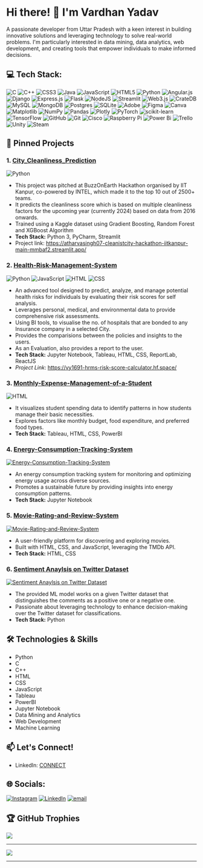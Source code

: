 # Hi there! 👋 I'm Vardhan Yadav

A passionate developer from Uttar Pradesh with a keen interest in building innovative solutions and leveraging technology to solve real-world problems. I'm particularly interested in data mining, data analytics, web development, and creating tools that empower individuals to make informed decisions.

## 💻 Tech Stack:
![C](https://img.shields.io/badge/c-%2300599C.svg?style=flat-square&logo=c&logoColor=white) ![C++](https://img.shields.io/badge/c++-%2300599C.svg?style=flat-square&logo=c%2B%2B&logoColor=white) ![CSS3](https://img.shields.io/badge/css3-%231572B6.svg?style=flat-square&logo=css3&logoColor=white) ![Java](https://img.shields.io/badge/java-%23ED8B00.svg?style=flat-square&logo=openjdk&logoColor=white) ![JavaScript](https://img.shields.io/badge/javascript-%23323330.svg?style=flat-square&logo=javascript&logoColor=%23F7DF1E) ![HTML5](https://img.shields.io/badge/html5-%23E34F26.svg?style=flat-square&logo=html5&logoColor=white) ![Python](https://img.shields.io/badge/python-3670A0?style=flat-square&logo=python&logoColor=ffdd54) ![Angular.js](https://img.shields.io/badge/angular.js-%23E23237.svg?style=flat-square&logo=angularjs&logoColor=white) ![Django](https://img.shields.io/badge/django-%23092E20.svg?style=flat-square&logo=django&logoColor=white) ![Express.js](https://img.shields.io/badge/express.js-%23404d59.svg?style=flat-square&logo=express&logoColor=%2361DAFB) ![Flask](https://img.shields.io/badge/flask-%23000.svg?style=flat-square&logo=flask&logoColor=white) ![NodeJS](https://img.shields.io/badge/node.js-6DA55F?style=flat-square&logo=node.js&logoColor=white) ![Streamlit](https://img.shields.io/badge/Streamlit-%23FE4B4B.svg?style=flat-square&logo=streamlit&logoColor=white) ![Web3.js](https://img.shields.io/badge/web3.js-F16822?style=flat-square&logo=web3.js&logoColor=white) ![CrateDB](https://img.shields.io/badge/CrateDB-009DC7?style=flat-square&logo=CrateDB&logoColor=white) ![MySQL](https://img.shields.io/badge/mysql-4479A1.svg?style=flat-square&logo=mysql&logoColor=white) ![MongoDB](https://img.shields.io/badge/MongoDB-%234ea94b.svg?style=flat-square&logo=mongodb&logoColor=white) ![Postgres](https://img.shields.io/badge/postgres-%23316192.svg?style=flat-square&logo=postgresql&logoColor=white) ![SQLite](https://img.shields.io/badge/sqlite-%2307405e.svg?style=flat-square&logo=sqlite&logoColor=white) ![Adobe](https://img.shields.io/badge/adobe-%23FF0000.svg?style=flat-square&logo=adobe&logoColor=white) ![Figma](https://img.shields.io/badge/figma-%23F24E1E.svg?style=flat-square&logo=figma&logoColor=white) ![Canva](https://img.shields.io/badge/Canva-%2300C4CC.svg?style=flat-square&logo=Canva&logoColor=white) ![Matplotlib](https://img.shields.io/badge/Matplotlib-%23ffffff.svg?style=flat-square&logo=Matplotlib&logoColor=black) ![NumPy](https://img.shields.io/badge/numpy-%23013243.svg?style=flat-square&logo=numpy&logoColor=white) ![Pandas](https://img.shields.io/badge/pandas-%23150458.svg?style=flat-square&logo=pandas&logoColor=white) ![Plotly](https://img.shields.io/badge/Plotly-%233F4F75.svg?style=flat-square&logo=plotly&logoColor=white) ![PyTorch](https://img.shields.io/badge/PyTorch-%23EE4C2C.svg?style=flat-square&logo=PyTorch&logoColor=white) ![scikit-learn](https://img.shields.io/badge/scikit--learn-%23F7931E.svg?style=flat-square&logo=scikit-learn&logoColor=white) ![TensorFlow](https://img.shields.io/badge/TensorFlow-%23FF6F00.svg?style=flat-square&logo=TensorFlow&logoColor=white) ![GitHub](https://img.shields.io/badge/github-%23121011.svg?style=flat-square&logo=github&logoColor=white) ![Git](https://img.shields.io/badge/git-%23F05033.svg?style=flat-square&logo=git&logoColor=white) ![Cisco](https://img.shields.io/badge/cisco-%23049fd9.svg?style=flat-square&logo=cisco&logoColor=black) ![Raspberry Pi](https://img.shields.io/badge/-Raspberry_Pi-C51A4A?style=flat-square&logo=Raspberry-Pi) ![Power Bi](https://img.shields.io/badge/power_bi-F2C811?style=flat-square&logo=powerbi&logoColor=black) ![Trello](https://img.shields.io/badge/Trello-%23026AA7.svg?style=flat-square&logo=Trello&logoColor=white) ![Unity](https://img.shields.io/badge/unity-%23000000.svg?style=flat-square&logo=unity&logoColor=white) ![Steam](https://img.shields.io/badge/steam-%23000000.svg?style=flat-square&logo=steam&logoColor=white)


## 📌 Pinned Projects

### 1. [City_Cleanliness_Prediction](https://github.com/VardhanYadav/City_Cleanliness_Prediction)

![Python](https://img.shields.io/badge/Python-100.0%25-blue?style=flat&logo=python)

*   This project was pitched at BuzzOnEarth Hackathon organised by IIT Kanpur, co-powered by INTEL, which made it to the top 10 out of 2500+ teams.
*   It predicts the cleanliness score which is based on multiple cleanliness factors for the upcoming year (currently 2024) based on data from 2016 onwards.
*   Trained using a Kaggle dataset using Gradient Boosting, Random Forest and XGBoost Algorithm
*   **Tech Stack:** Python 3, PyCharm, Streamlit
*   Project link: https://atharvasingh07-cleanistcity-hackathon-iitkanpur-main-mmbaf2.streamlit.app/

### 2. [Health-Risk-Management-System](https://github.com/VardhanYadav/Health-Risk-Management-System)

![Python](https://img.shields.io/badge/Python-23.4%25-blue?style=flat&logo=python)
![JavaScript](https://img.shields.io/badge/JavaScript-20.0%25-yellow?style=flat&logo=javascript)
![HTML](https://img.shields.io/badge/HTML-28.2%25-orange?style=flat&logo=html5)
![CSS](https://img.shields.io/badge/CSS-28.4%25-blueviolet?style=flat&logo=css3)

*   An advanced tool designed to predict, analyze, and manage potential health risks for individuals by evaluating their risk scores for self analysis.
*   Leverages personal, medical, and environmental data to provide comprehensive risk assessments.
*   Using BI tools, to visualise the no. of hospitals that are bonded to any Insurance company in a selected City.
*   Provides the comparisions between the policies and insights to the users.
*   As an Evaluation, also provides a report to the user.
*   **Tech Stack:** Jupyter Notebook, Tableau, HTML, CSS, ReportLab, ReactJS
*   *Project Link*: https://vy1691-hrms-risk-score-calculator.hf.space/

  
### 3. [Monthly-Expense-Management-of-a-Student](https://github.com/VardhanYadav/Monthly-Expense-Management-of-a-Student)

![HTML](https://img.shields.io/badge/HTML-100.0%25-orange?style=flat&logo=html5)

*   It visualizes student spending data to identify patterns in how students manage their basic necessities.
*   Explores factors like monthly budget, food expenditure, and preferred food types.
*   **Tech Stack:** Tableau, HTML, CSS, PowerBI

### 4. [Energy-Consumption-Tracking-System](https://github.com/VardhanYadav/Energy-Consumption-Tracking-System)

[![Energy-Consumption-Tracking-System](https://img.shields.io/github/languages/top/VardhanYadav/Energy-Consumption-Tracking-System)](https://github.com/VardhanYadav/Energy-Consumption-Tracking-System)

*   An energy consumption tracking system for monitoring and optimizing energy usage across diverse sources.
*   Promotes a sustainable future by providing insights into energy consumption patterns.
*   **Tech Stack:** Jupyter Notebook

### 5. [Movie-Rating-and-Review-System](https://github.com/VardhanYadav/Movie-Rating-and-Review-System)

[![Movie-Rating-and-Review-System](https://img.shields.io/github/languages/top/VardhanYadav/Movie-Rating-and-Review-System)](https://github.com/VardhanYadav/Movie-Rating-and-Review-System)

*   A user-friendly platform for discovering and exploring movies.
*   Built with HTML, CSS, and JavaScript, leveraging the TMDb API.
*   **Tech Stack:** HTML, CSS

### 6. [Sentiment Anaylsis on Twitter Dataset](https://github.com/VardhanYadav/Sentiment-Analysis-on-Twitter-Dataset)

[![Sentiment Anaylsis on Twitter Dataset](https://img.shields.io/github/languages/top/VardhanYadav/Sentiment-Analysis-on-Twitter-Dataset)](https://github.com/VardhanYadav/Sentiment-Analysis-on-Twitter-Dataset)

*   The provided ML model works on a given Twitter dataset that distinguishes the comments as a positive one or a negative one.
*   Passionate about leveraging technology to enhance decision-making over the Twitter dataset for classifications.
*   **Tech Stack:** Python

## 🛠️ Technologies & Skills

*   Python
*   C
*   C++
*   HTML
*   CSS
*   JavaScript
*   Tableau
*   PowerBI
*   Jupyter Notebook
*   Data Mining and Analytics
*   Web Development
*   Machine Learning


## 📫 Let's Connect!

*   LinkedIn: [CONNECT](https://www.linkedin.com/in/vardhan-yadav-58498324a)


## 🌐 Socials:
[![Instagram](https://img.shields.io/badge/Instagram-%23E4405F.svg?logo=Instagram&logoColor=white)](https://instagram.com/https://www.instagram.com/vardy_017/) [![LinkedIn](https://img.shields.io/badge/LinkedIn-%230077B5.svg?logo=linkedin&logoColor=white)](https://linkedin.com/in/https://www.linkedin.com/in/vardhan-yadav-58498324a/) [![email](https://img.shields.io/badge/Email-D14836?logo=gmail&logoColor=white)](mailto:vardhan1535@gmail.com) 


## 🏆 GitHub Trophies
![](https://github-profile-trophy.vercel.app/?username=VardhanYadav&theme=radical&no-frame=false&no-bg=true&margin-w=4)

---
[![](https://visitcount.itsvg.in/api?id=VardhanYadav&icon=0&color=0)](https://visitcount.itsvg.in)

<!-- Proudly created with GPRM ( https://gprm.itsvg.in ) -->
---
